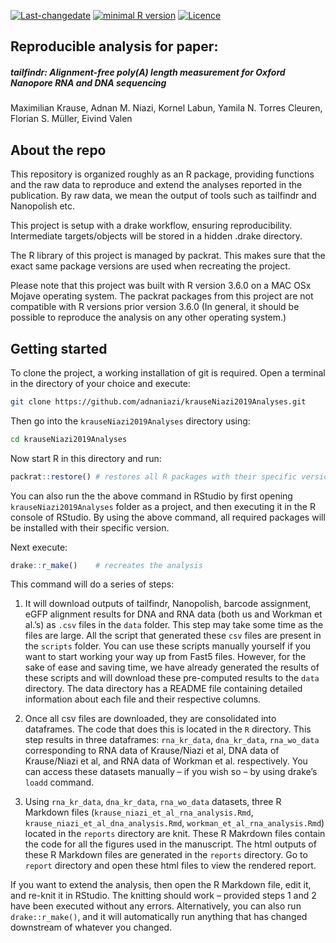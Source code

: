 
[![Last-changedate](https://img.shields.io/badge/last%20change-2019--05--31-brightgreen.svg)](https://github.com/pat-s/pathogen-modeling/commits/master)
[![minimal R
version](https://img.shields.io/badge/R%3E%3D-3.5.0-brightgreen.svg)](https://cran.r-project.org/)
[![Licence](https://img.shields.io/github/license/mashape/apistatus.svg)](http://choosealicense.com/licenses/mit/)

## Reproducible analysis for paper:

##### tailfindr: Alignment-free poly(A) length measurement for Oxford Nanopore RNA and DNA sequencing

Maximilian Krause, Adnan M. Niazi, Kornel Labun, Yamila N. Torres
Cleuren, Florian S. Müller, Eivind Valen

## About the repo

This repository is organized roughly as an R package, providing
functions and the raw data to reproduce and extend the analyses reported
in the publication. By raw data, we mean the output of tools such as
tailfindr and Nanopolish etc.

This project is setup with a drake workflow, ensuring reproducibility.
Intermediate targets/objects will be stored in a hidden .drake
directory.

The R library of this project is managed by packrat. This makes sure
that the exact same package versions are used when recreating the
project.

Please note that this project was built with R version 3.6.0 on a MAC
OSx Mojave operating system. The packrat packages from this project are
not compatible with R versions prior version 3.6.0 (In general, it
should be possible to reproduce the analysis on any other operating
system.)

## Getting started

To clone the project, a working installation of git is required. Open a
terminal in the directory of your choice and execute:

``` sh
git clone https://github.com/adnaniazi/krauseNiazi2019Analyses.git
```

Then go into the `krauseNiazi2019Analyses` directory using:

``` sh
cd krauseNiazi2019Analyses
```

Now start R in this directory and run:

``` r
packrat::restore() # restores all R packages with their specific version
```

You can also run the the above command in RStudio by first opening
`krauseNiazi2019Analyses` folder as a project, and then executing it in
the R console of RStudio. By using the above command, all required
packages will be installed with their specific version.

Next execute:

``` r
drake::r_make()    # recreates the analysis
```

This command will do a series of steps:

1.  It will download outputs of tailfindr, Nanopolish, barcode
    assignment, eGFP alignment results for DNA and RNA data (both us and
    Workman et al.’s) as `.csv` files in the `data` folder. This step
    may take some time as the files are large. All the script that
    generated these `csv` files are present in the `scripts` folder. You
    can use these scripts manually yourself if you want to start working
    your way up from Fast5 files. However, for the sake of ease and
    saving time, we have already generated the results of these scripts
    and will download these pre-computed results to the `data`
    directory. The data directory has a README file containing detailed
    information about each file and their respective columns.

2.  Once all csv files are downloaded, they are consolidated into
    dataframes. The code that does this is located in the `R` directory.
    This step results in three dataframes: `rna_kr_data`, `dna_kr_data`,
    `rna_wo_data` corresponding to RNA data of Krause/Niazi et al, DNA
    data of Krause/Niazi et al, and RNA data of Workman et
    al. respectively. You can access these datasets manually – if you
    wish so – by using drake’s `loadd` command.

3.  Using `rna_kr_data`, `dna_kr_data`, `rna_wo_data` datasets, three R
    Markdown files (`krause_niazi_et_al_rna_analysis.Rmd`,
    `krause_niazi_et_al_dna_analysis.Rmd`,
    `workman_et_al_rna_analysis.Rmd`) located in the `reports` directory
    are knit. These R Makrdown files contain the code for all the
    figures used in the manuscript. The html outputs of these R Markdown
    files are generated in the `reports` directory. Go to `report`
    directory and open these html files to view the rendered report.

If you want to extend the analysis, then open the R Markdown file, edit
it, and re-knit it in RStudio. The knitting should work – provided steps
1 and 2 have been executed without any errors. Alternatively, you can
also run `drake::r_make()`, and it will automatically run anything that
has changed downstream of whatever you changed.
